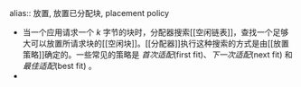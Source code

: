 alias:: 放置, 放置已分配块, placement policy

- 当一个应用请求一个 $k$ 字节的块时，分配器搜索[[空闲链表]]，查找一个足够大可以放置所请求块的[[空闲块]]。[[分配器]]执行这种搜索的方式是由[[放置策略]]确定的。一些常见的策略是 *首次适配*(first fit)、*下一次适配*(next fit) 和 *最佳适配*(best fit) 。
-